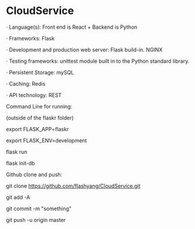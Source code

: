 # CloudService

· Language(s): Front end is React + Backend is Python 
		     
· Frameworks: Flask

· Development and production web server:  Flask build-in. NGINX

· Testing frameworks: unittest module built in to the Python standard library. 

· Persistent Storage: mySQL

· Caching: Redis

· API technology: REST




Command Line for running:

(outside of the flaskr folder)

export FLASK_APP=flaskr

export FLASK_ENV=development

flask run

flask init-db


Github clone and push:

git clone https://github.com/flashyang/CloudService.git

git add -A

git commit -m "something"

git push -u origin master
